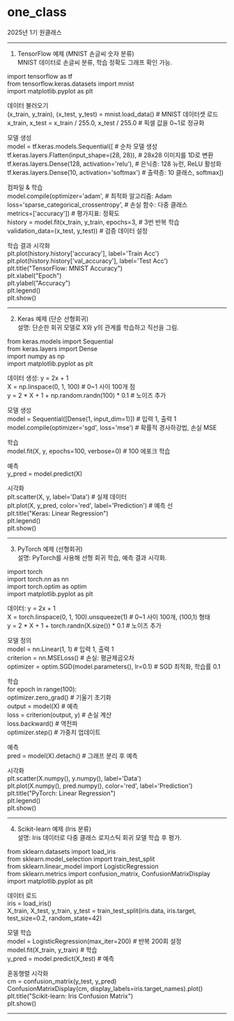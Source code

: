 # one_class
2025년 1기 원클래스

--------------------------------------------------------------------------------------------  
1. TensorFlow 예제 (MNIST 손글씨 숫자 분류)  
   MNIST 데이터로 손글씨 분류, 학습 정확도 그래프 확인 가능.  
   
import tensorflow as tf  
from tensorflow.keras.datasets import mnist  
import matplotlib.pyplot as plt  

데이터 불러오기  
(x_train, y_train), (x_test, y_test) = mnist.load_data()  # MNIST 데이터셋 로드  
x_train, x_test = x_train / 255.0, x_test / 255.0         # 픽셀 값을 0~1로 정규화  
  
모델 생성  
model = tf.keras.models.Sequential([                        # 순차 모델 생성  
    tf.keras.layers.Flatten(input_shape=(28, 28)),         # 28x28 이미지를 1D로 변환  
    tf.keras.layers.Dense(128, activation='relu'),         # 은닉층: 128 뉴런, ReLU 활성화  
    tf.keras.layers.Dense(10, activation='softmax')        # 출력층: 10 클래스, softmax])  

컴파일 & 학습  
model.compile(optimizer='adam',                            # 최적화 알고리즘: Adam  
              loss='sparse_categorical_crossentropy',      # 손실 함수: 다중 클래스  
              metrics=['accuracy'])                        # 평가지표: 정확도  
history = model.fit(x_train, y_train, epochs=3,            # 3번 반복 학습  
                    validation_data=(x_test, y_test))      # 검증 데이터 설정  

학습 결과 시각화  
plt.plot(history.history['accuracy'], label='Train Acc')  
plt.plot(history.history['val_accuracy'], label='Test Acc')  
plt.title("TensorFlow: MNIST Accuracy")  
plt.xlabel("Epoch")  
plt.ylabel("Accuracy")  
plt.legend()  
plt.show()  

--------------------------------------------------------------------------------------------  
2. Keras 예제 (단순 선형회귀)  
   설명: 단순한 회귀 모델로 X와 y의 관계를 학습하고 직선을 그림.  
   
from keras.models import Sequential  
from keras.layers import Dense  
import numpy as np  
import matplotlib.pyplot as plt  

데이터 생성: y = 2x + 1  
X = np.linspace(0, 1, 100)                              # 0~1 사이 100개 점  
y = 2 * X + 1 + np.random.randn(100) * 0.1             # 노이즈 추가  

모델 생성  
model = Sequential([Dense(1, input_dim=1)])            # 입력 1, 출력 1  
model.compile(optimizer='sgd', loss='mse')             # 확률적 경사하강법, 손실 MSE  

학습  
model.fit(X, y, epochs=100, verbose=0)                 # 100 에포크 학습  
 
예측  
y_pred = model.predict(X)  

시각화  
plt.scatter(X, y, label='Data')                        # 실제 데이터  
plt.plot(X, y_pred, color='red', label='Prediction')   # 예측 선  
plt.title("Keras: Linear Regression")  
plt.legend()  
plt.show()  
 
--------------------------------------------------------------------------------------------  
3. PyTorch 예제 (선형회귀)  
   설명: PyTorch를 사용해 선형 회귀 학습, 예측 결과 시각화.  
 
import torch  
import torch.nn as nn  
import torch.optim as optim  
import matplotlib.pyplot as plt  

데이터: y = 2x + 1  
X = torch.linspace(0, 1, 100).unsqueeze(1)            # 0~1 사이 100개, (100,1) 형태  
y = 2 * X + 1 + torch.randn(X.size()) * 0.1           # 노이즈 추가  

모델 정의  
model = nn.Linear(1, 1)                               # 입력 1, 출력 1  
criterion = nn.MSELoss()                               # 손실: 평균제곱오차  
optimizer = optim.SGD(model.parameters(), lr=0.1)     # SGD 최적화, 학습률 0.1  

학습  
for epoch in range(100):  
    optimizer.zero_grad()                              # 기울기 초기화   
    output = model(X)                                  # 예측  
    loss = criterion(output, y)                        # 손실 계산  
    loss.backward()                                    # 역전파  
    optimizer.step()                                   # 가중치 업데이트  

예측  
pred = model(X).detach()                               # 그래프 분리 후 예측  

시각화  
plt.scatter(X.numpy(), y.numpy(), label='Data')  
plt.plot(X.numpy(), pred.numpy(), color='red', label='Prediction')  
plt.title("PyTorch: Linear Regression")  
plt.legend()  
plt.show()  

--------------------------------------------------------------------------------------------  
4. Scikit-learn 예제 (Iris 분류)  
   설명: Iris 데이터로 다중 클래스 로지스틱 회귀 모델 학습 후 평가.  

from sklearn.datasets import load_iris  
from sklearn.model_selection import train_test_split  
from sklearn.linear_model import LogisticRegression  
from sklearn.metrics import confusion_matrix, ConfusionMatrixDisplay  
import matplotlib.pyplot as plt  
 
데이터 로드  
iris = load_iris()  
X_train, X_test, y_train, y_test = train_test_split(iris.data, iris.target, test_size=0.2, random_state=42)  

모델 학습  
model = LogisticRegression(max_iter=200)             # 반복 200회 설정  
model.fit(X_train, y_train)                          # 학습  
y_pred = model.predict(X_test)                       # 예측  

혼동행렬 시각화  
cm = confusion_matrix(y_test, y_pred)  
ConfusionMatrixDisplay(cm, display_labels=iris.target_names).plot()  
plt.title("Scikit-learn: Iris Confusion Matrix")  
plt.show()  

--------------------------------------------------------------------------------------------  
